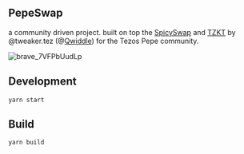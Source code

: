 ## PepeSwap

a community driven project. built on top the [SpicySwap](https://spicyswap.xyz/) and [TZKT](https://tzkt.io/) by @tweaker.tez (@[Qwiddle](https://github.com/Qwiddle)) for the Tezos Pepe community.

![brave_7VFPbUudLp](https://user-images.githubusercontent.com/24196928/233749087-15702e1e-e3ab-45ff-89ae-b99d3010cb34.png)

## Development

`yarn start`


## Build

`yarn build`
